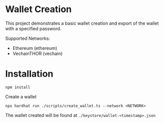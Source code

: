 # Wallet Creation

This project demonstrates a basic wallet creation and export of the wallet with a specified password.

Supported Networks:
- Ethereum (ethereum)
- VechainTHOR (vechain)

# Installation
```shell
npm install
```

Create a wallet 
```
npx hardhat run ./scripts/create_wallet.ts --network <NETWORK>
```

The wallet created will be found at `./keystore/wallet-<timestamp>.json`